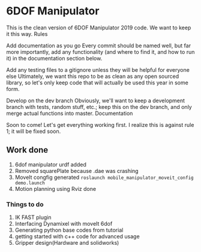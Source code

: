 # 6DOF Manipulator

This is the clean version of 6DOF Manipulator 2019 code. We want to keep it this way.
Rules

Add documentation as you go Every commit should be named well, but far more importantly, add any functionality (and where to find it, and how to run it) in the documentation section below.

Add any testing files to a gitignore unless they will be helpful for everyone else Ultimately, we want this repo to be as clean as any open sourced library, so let's only keep code that will actually be used this year in some form.

Develop on the dev branch Obviously, we'll want to keep a development branch with tests, random stuff, etc.; keep this on the dev branch, and only merge actual functions into master.
Documentation

Soon to come! Let's get everything working first. I realize this is against rule 1; it will be fixed soon.


## Work done
 
1. 6dof manipulator urdf added
2. Removed squarePlate because .dae was crashing
3. MoveIt congfig generated
```roslaunch mobile_manipulator_moveit_config demo.launch```
4. Motion planning using Rviz done

### Things to do

1. IK FAST plugin
2. Interfacing Dynamixel with moveIt 6dof
3. Generating python base codes from tutorial
4. getting started with c++ code for advanced usage
5. Gripper design(Hardware and solidworks)